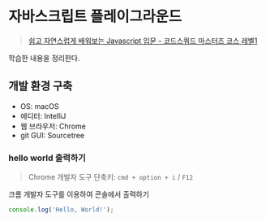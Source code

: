 # 자바스크립트 플레이그라운드

> [쉽고 자연스럽게 배워보는 Javascript 입문 - 코드스쿼드 마스터즈 코스 레벨1](https://www.inflearn.com/course/javascript-%EC%9E%90%EB%B0%94%EC%8A%A4%ED%81%AC%EB%A6%BD%ED%8A%B8-codesquad-masters_lv1)

학습한 내용을 정리한다.

## 개발 환경 구축

* OS: macOS
* 에디터: IntelliJ
* 웹 브라우저: Chrome
* git GUI: Sourcetree

### hello world 출력하기

> Chrome 개발자 도구 단축키: `cmd + option + i` / `F12`

크롬 개발자 도구를 이용하여 콘솔에서 출력하기

```javascript
console.log('Hello, World!');
```



